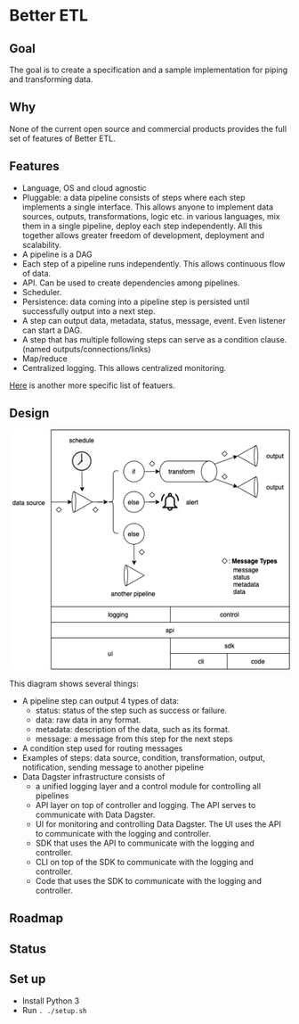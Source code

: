 # Better ETL

## Goal

The goal is to create a specification and a sample implementation for piping and transforming data.

## Why

None of the current open source and commercial products provides the full set of features of Better ETL. 

## Features

- Language, OS and cloud agnostic
- Pluggable: a data pipeline consists of steps where each step implements a single interface. 
  This allows anyone to implement data sources, outputs, transformations, logic etc. in various languages, mix them in a single pipeline, deploy each step independently.
  All this together allows greater freedom of development, deployment and scalability.
- A pipeline is a DAG
- Each step of a pipeline runs independently. This allows continuous flow of data.
- API. Can be used to create dependencies among pipelines.
- Scheduler.
- Persistence: data coming into a pipeline step is persisted until successfully output into a next step.
- A step can output data, metadata, status, message, event. Even listener can start a DAG.
- A step that has multiple following steps can serve as a condition clause. (named outputs/connections/links)
- Map/reduce
- Centralized logging. This allows centralized monitoring.

[Here](./etl-features.pdf) is another more specific list of featuers.

## Design

![design](./images/design.png)

This diagram shows several things:

- A pipeline step can output 4 types of data:
  - status: status of the step such as success or failure.
  - data: raw data in any format.
  - metadata: description of the data, such as its format.
  - message: a message from this step for the next steps
- A condition step used for routing messages
- Examples of steps: data source, condition, transformation, output, notification, sending message to another pipeline
- Data Dagster infrastructure consists of 
  - a unified logging layer and a control module for controlling all pipelines
  - API layer on top of controller and logging. The API serves to communicate with Data Dagster.
  - UI for monitoring and controlling Data Dagster. The UI uses the API to communicate with the logging and controller.
  - SDK that uses the API to communicate with the logging and controller.
  - CLI on top of the SDK to communicate with the logging and controller.
  - Code that uses the SDK to communicate with the logging and controller.

## Roadmap

## Status

## Set up

- Install Python 3
- Run `. ./setup.sh`
